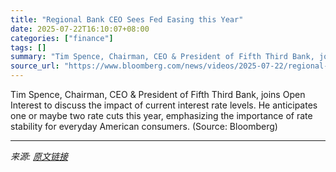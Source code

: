 ```yaml
---
title: "Regional Bank CEO Sees Fed Easing this Year"
date: 2025-07-22T16:10:07+08:00
categories: ["finance"]
tags: []
summary: "Tim Spence, Chairman, CEO & President of Fifth Third Bank, joins Open Interest to discuss the impact of current interest rate levels. He anticipates one or maybe two rate cuts this year, emphasizing t"
source_url: "https://www.bloomberg.com/news/videos/2025-07-22/regional-bank-ceo-sees-fed-easing-this-year-video"
---
```


Tim Spence, Chairman, CEO & President of Fifth Third Bank, joins Open Interest to discuss the impact of current interest rate levels. He anticipates one or maybe two rate cuts this year, emphasizing the importance of rate stability for everyday American consumers. (Source: Bloomberg)

---

*来源: [原文链接](https://www.bloomberg.com/news/videos/2025-07-22/regional-bank-ceo-sees-fed-easing-this-year-video)*
